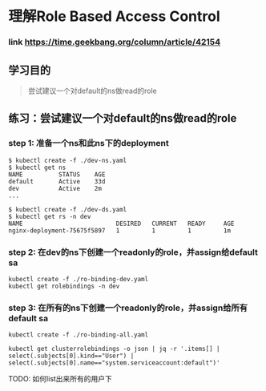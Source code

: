 # 理解Role Based Access Control

### link https://time.geekbang.org/column/article/42154

## 学习目的
> 尝试建议一个对default的ns做read的role

## 练习：尝试建议一个对default的ns做read的role

### step 1: 准备一个ns和此ns下的deployment
```
$ kubectl create -f ./dev-ns.yaml
$ kubectl get ns
NAME          STATUS    AGE
default       Active    33d
dev           Active    2m
...

$ kubectl create -f ./dev-ds.yaml
$ kubectl get rs -n dev 
NAME                          DESIRED   CURRENT   READY     AGE
nginx-deployment-75675f5897   1         1         1         1m
```

### step 2: 在dev的ns下创建一个readonly的role，并assign给default sa
```
kubectl create -f ./ro-binding-dev.yaml
kubectl get rolebindings -n dev
```

### step 3: 在所有的ns下创建一个readonly的role，并assign给所有default sa
```
kubectl create -f ./ro-binding-all.yaml

kubectl get clusterrolebindings -o json | jq -r '.items[] | select(.subjects[0].kind=="User") | select(.subjects[0].name=="system.serviceaccount:default")'
```
TODO: 如何list出来所有的用户下